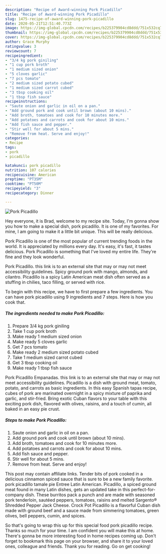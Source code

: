 ```yaml
---
description: "Recipe of Award-winning Pork Picadillo"
title: "Recipe of Award-winning Pork Picadillo"
slug: 1475-recipe-of-award-winning-pork-picadillo
date: 2020-05-21T12:51:40.773Z
image: https://img-global.cpcdn.com/recipes/b225379904cd8ddd/751x532cq70/pork-picadillo-recipe-main-photo.jpg
thumbnail: https://img-global.cpcdn.com/recipes/b225379904cd8ddd/751x532cq70/pork-picadillo-recipe-main-photo.jpg
cover: https://img-global.cpcdn.com/recipes/b225379904cd8ddd/751x532cq70/pork-picadillo-recipe-main-photo.jpg
author: Grace Murphy
ratingvalue: 3
reviewcount: 7
recipeingredient:
- "3/4 kg pork giniling"
- "1 cup pork broth"
- "1 medium sized onion"
- "5 cloves garlic"
- "7 pcs tomato"
- "2 medium sized potato cubed"
- "1 medium sized carrot cubed"
- "3 tbsp cooking oil"
- "1 tbsp fish sauce"
recipeinstructions:
- "Saute onion and garlic in oil on a pan."
- "Add ground pork and cook until brown (about 10 mins)."
- "Add broth, tomatoes and cook for 10 minutes more."
- "Add potatoes and carrots and cook for about 10 mins."
- "Add fish sauce and pepper."
- "Stir well for about 5 mins."
- "Remove from heat. Serve and enjoy!"
categories:
- Recipe
tags:
- pork
- picadillo

katakunci: pork picadillo 
nutrition: 107 calories
recipecuisine: American
preptime: "PT35M"
cooktime: "PT50M"
recipeyield: "3"
recipecategory: Dinner

---
```



![Pork Picadillo](https://img-global.cpcdn.com/recipes/b225379904cd8ddd/751x532cq70/pork-picadillo-recipe-main-photo.jpg)

Hey everyone, it is Brad, welcome to my recipe site. Today, I'm gonna show you how to make a special dish, pork picadillo. It is one of my favorites. For mine, I am going to make it a little bit unique. This will be really delicious.

Pork Picadillo is one of the most popular of current trending foods in the world. It is appreciated by millions every day. It's easy, it's fast, it tastes delicious. Pork Picadillo is something that I've loved my entire life. They're fine and they look wonderful.

Pork Picadillo. this link is to an external site that may or may not meet accessibility guidelines. Spicy ground pork with mango, almonds, and cilantro. Picadillo is a spicy Latin American meat dish often served as a stuffing in chilies, taco filling, or served with rice.


To begin with this recipe, we have to first prepare a few ingredients. You can have pork picadillo using 9 ingredients and 7 steps. Here is how you cook that.

<!--inarticleads1-->

##### The ingredients needed to make Pork Picadillo:

1. Prepare 3/4 kg pork giniling
1. Take 1 cup pork broth
1. Make ready 1 medium sized onion
1. Make ready 5 cloves garlic
1. Get 7 pcs tomato
1. Make ready 2 medium sized potato cubed
1. Take 1 medium sized carrot cubed
1. Get 3 tbsp cooking oil
1. Make ready 1 tbsp fish sauce


Pork Picadillo Empanadas. this link is to an external site that may or may not meet accessibility guidelines. Picadillo is a dish with ground meat, tomato, potato, and carrots as basic ingredients. In this easy Spanish tapas recipe, cubes of pork are marinated overnight in a spicy mixture of paprika and garlic, and stir-fried. Bring exotic Cuban flavors to your table with this exciting pork dish, flavored with olives, raisins, and a touch of cumin, all baked in an easy pie crust. 

<!--inarticleads2-->

##### Steps to make Pork Picadillo:

1. Saute onion and garlic in oil on a pan.
1. Add ground pork and cook until brown (about 10 mins).
1. Add broth, tomatoes and cook for 10 minutes more.
1. Add potatoes and carrots and cook for about 10 mins.
1. Add fish sauce and pepper.
1. Stir well for about 5 mins.
1. Remove from heat. Serve and enjoy!


This post may contain affiliate links. Tender bits of pork cooked in a delicious cinnamon spiced sauce that is sure to be a new family favorite. pork picadillo tamale pie Entree Latin American. Picadillo, a spiced ground meat found in many Latin dishes, gets an updated take in this perfect-for-company dish. These burritos pack a punch and are made with seasoned pork tenderloin, sautéed peppers, tomatoes, raisins and melted Sargento® Shredded Pepper Jack Cheese. Crock Pot Picadillo is a flavorful Cuban dish made with ground beef and a sauce made from simmering tomatoes, green olives, bell peppers, cumin, and spices. 

So that's going to wrap this up for this special food pork picadillo recipe. Thanks so much for your time. I am confident you will make this at home. There's gonna be more interesting food in home recipes coming up. Don't forget to bookmark this page on your browser, and share it to your loved ones, colleague and friends. Thank you for reading. Go on get cooking!
